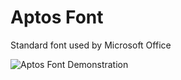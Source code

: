 # Aptos Font
Standard font used by Microsoft Office

![Aptos Font Demonstration](https://github.com/XCroatoanX/ttf-aptos/blob/master/aptos.jpeg?raw=true)
